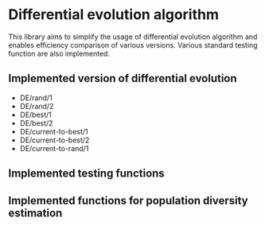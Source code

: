 # Differential evolution algorithm
This library aims to simplify the usage of differential evolution algorithm and enables efficiency comparison of various versions.
Various standard testing function are also implemented.

## Implemented version of differential evolution
- DE/rand/1
- DE/rand/2
- DE/best/1
- DE/best/2
- DE/current-to-best/1
- DE/current-to-best/2
- DE/current-to-rand/1

## Implemented testing functions


## Implemented functions for population diversity estimation

